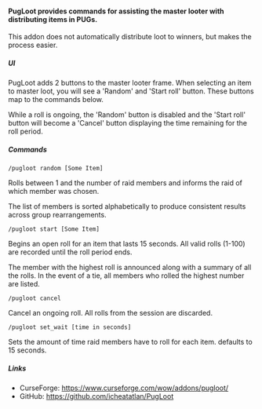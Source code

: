 #### PugLoot provides commands for assisting the master looter with distributing items in PUGs.
This addon does not automatically distribute loot to winners, but makes the process easier.


##### UI
PugLoot adds 2 buttons to the master looter frame.  When selecting an item to master loot, you will see a 'Random' and 'Start roll' button.  These buttons map to the commands below.

While a roll is ongoing, the 'Random' button is disabled and the 'Start roll' button will become a 'Cancel' button displaying the time remaining for the roll period.


##### Commands
`/pugloot random [Some Item]`

Rolls between 1 and the number of raid members and informs the raid of which member was chosen.

The list of members is sorted alphabetically to produce consistent results across group rearrangements.

 

`/pugloot start [Some Item]`

Begins an open roll for an item that lasts 15 seconds.  All valid rolls (1-100) are recorded until the roll period ends.

The member with the highest roll is announced along with a summary of all the rolls.  In the event of a tie, all members who rolled the highest number are listed.

 

`/pugloot cancel`

Cancel an ongoing roll.  All rolls from the session are discarded.


`/pugloot set_wait [time in seconds]`

Sets the amount of time raid members have to roll for each item. defaults to 15 seconds.

##### Links
- CurseForge: https://www.curseforge.com/wow/addons/pugloot/
- GitHub: https://github.com/icheatatlan/PugLoot
